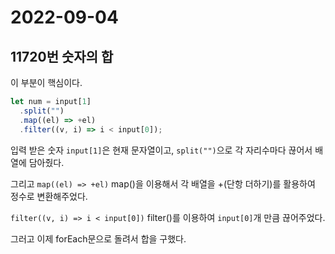 # 2022-09-04

## 11720번 숫자의 합

이 부분이 핵심이다.

```js
let num = input[1]
  .split("")
  .map((el) => +el)
  .filter((v, i) => i < input[0]);
```

입력 받은 숫자 `input[1]`은 현재 문자열이고, `split("")`으로 각 자리수마다 끊어서 배열에 담아줬다.

그리고 `map((el) => +el)` map()을 이용해서 각 배열을 +(단항 더하기)를 활용하여 정수로 변환해주었다.

`filter((v, i) => i < input[0])` filter()를 이용하여 `input[0]`개 만큼 끊어주었다.

그러고 이제 forEach문으로 돌려서 합을 구했다.
